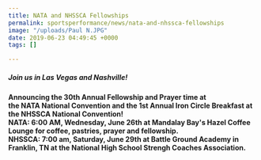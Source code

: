 ```yaml
---
title: NATA and NHSSCA Fellowships
permalink: sportsperformance/news/nata-and-nhssca-fellowships
image: "/uploads/Paul N.JPG"
date: 2019-06-23 04:49:45 +0000
tags: []

---
```

##### **Join us in Las Vegas and Nashville!**  

**Announcing the 30th Annual Fellowship and Prayer time at  
the NATA National Convention and the 1st Annual Iron Circle Breakfast at the NHSSCA National Convention!  
NATA: 6:00 AM, Wednesday, June 26th at Mandalay Bay's Hazel Coffee Lounge for coffee, pastries, prayer and fellowship.  
NHSSCA: 7:00 am, Saturday, June 29th at Battle Ground Academy in Franklin, TN at the National High School Strengh Coaches Association.**